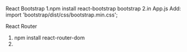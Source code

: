 React Bootstrap
1.npm install react-bootstrap bootstrap
2.in App.js Add: import 'bootstrap/dist/css/bootstrap.min.css';

React Router
1. npm install react-router-dom
2. 